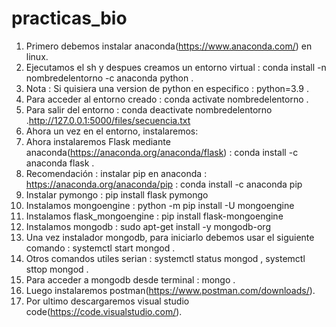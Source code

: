 # practicas_bio
1.  Primero debemos instalar anaconda(https://www.anaconda.com/) en linux.
2.  Ejecutamos el sh y despues creamos un entorno virtual : conda install -n nombredelentorno -c anaconda python .
3.  Nota : Si quisiera una version de python en especifico : python=3.9 .
4.  Para acceder al entorno creado : conda activate nombredelentorno .
5.  Para salir del entorno : conda deactivate nombredelentorno .http://127.0.0.1:5000/files/secuencia.txt
6.  Ahora un vez en el entorno, instalaremos:
7.  Ahora instalaremos Flask mediante anaconda(https://anaconda.org/anaconda/flask) : conda install -c anaconda flask .
8.  Recomendación : instalar pip en anaconda : https://anaconda.org/anaconda/pip : conda install -c anaconda pip
9.  Instalar pymongo : pip install flask pymongo
10. Instalamos mongoengine : python -m pip install -U mongoengine
11. Instalamos flask_mongoengine : pip install flask-mongoengine
12. Instalamos mongodb : sudo apt-get install -y mongodb-org
13. Una vez instalador mongodb, para iniciarlo debemos usar el siguiente comando : systemctl start mongod .
14. Otros comandos utiles serian : systemctl status mongod , systemctl sttop mongod .
15. Para acceder a mongodb desde terminal : mongo .
16. Luego instalaremos postman(https://www.postman.com/downloads/).
17. Por ultimo descargaremos visual studio code(https://code.visualstudio.com/).

